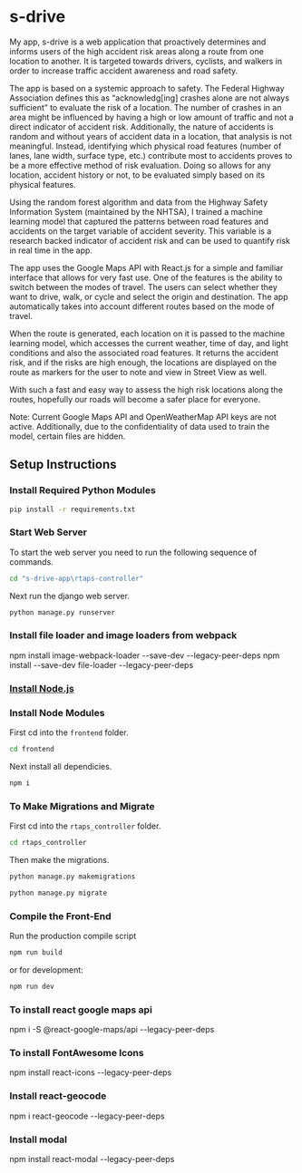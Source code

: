 # s-drive

My app, s-drive is a web application that proactively determines and informs users of the high accident risk areas along a route from one location to another. It is targeted towards drivers, cyclists, and walkers in order to increase traffic accident awareness and road safety.

The app is based on a systemic approach to safety. The Federal Highway Association defines this as “acknowledg\[ing\] crashes alone are not always sufficient” to evaluate the risk of a location. The number of crashes in an area might be influenced by having a high or low amount of traffic and not a direct indicator of accident risk. Additionally, the nature of accidents is random and without years of accident data in a location, that analysis is not meaningful. Instead, identifying which physical road features (number of lanes, lane width, surface type, etc.) contribute most to accidents proves to be a more effective method of risk evaluation. Doing so allows for any location, accident history or not, to be evaluated simply based on its physical features.

Using the random forest algorithm and data from the Highway Safety Information System (maintained by the NHTSA), I trained a machine learning model that captured the patterns between road features and accidents on the target variable of accident severity. This variable is a research backed indicator of accident risk and can be used to quantify risk in real time in the app.

The app uses the Google Maps API with React.js for a simple and familiar interface that allows for very fast use. One of the features is the ability to switch between the modes of travel. The users can select whether they want to drive, walk, or cycle and select the origin and destination. The app automatically takes into account different routes based on the mode of travel.

When the route is generated, each location on it is passed to the machine learning model, which accesses the current weather, time of day, and light conditions and also the associated road features. It returns the accident risk, and if the risks are high enough, the locations are displayed on the route as markers for the user to note and view in Street View as well.

With such a fast and easy way to assess the high risk locations along the routes, hopefully our roads will become a safer place for everyone.

Note: Current Google Maps API and OpenWeatherMap API keys are not active. Additionally, due to the confidentiality of data used to train the model, certain files are hidden. 

## Setup Instructions

### Install Required Python Modules

```bash
pip install -r requirements.txt
```
### Start Web Server

To start the web server you need to run the following sequence of commands.

```bash 
cd "s-drive-app\rtaps-controller"
```
Next run the django web server.
```bash
python manage.py runserver
```

### Install file loader and image loaders from webpack
npm install image-webpack-loader --save-dev --legacy-peer-deps
npm install --save-dev file-loader --legacy-peer-deps

### [Install Node.js](https://nodejs.org/en/)

### Install Node Modules

First cd into the ```frontend``` folder.
```bash
cd frontend
```
Next install all dependicies.
```bash
npm i
```

### To Make Migrations and Migrate
First cd into the ```rtaps_controller``` folder.
```bash
cd rtaps_controller
```
Then make the migrations.

```bash
python manage.py makemigrations
```

```bash
python manage.py migrate
```

### Compile the Front-End

Run the production compile script
```bash
npm run build
```
or for development:
```bash
npm run dev
```

### To install react google maps api
npm i -S @react-google-maps/api --legacy-peer-deps

### To install FontAwesome Icons
npm install react-icons --legacy-peer-deps

### Install react-geocode
npm i react-geocode --legacy-peer-deps

### Install modal
npm install react-modal --legacy-peer-deps
